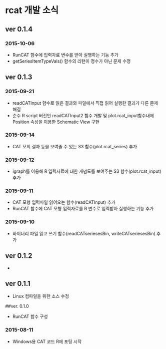# rcat 개발 소식

## ver 0.1.4
### 2015-10-06
  * RunCAT 함수에 입력자료 변수를 받아 실행하는 기능 추가
  * getSeriesItemTypeVals() 함수의 리턴이 정수가 아닌 문제 수정
## ver 0.1.3
### 2015-09-21
  * readCATInput 함수로 읽은 결과와 파일에서 직접 읽어 실행한 결과가 다른 문제 해결
  * 순수 R script 버전인 readCATInput2 함수 개발 및 plot.rcat_input함수내에 Position 속성을 이용한 Schematic View 구현
### 2015-09-14
  * CAT 모의 결과 등을 보여줄 수 있는 S3 함수(plot.rcat_series) 추가
### 2015-09-12
  * igraph를 이용해 R 입력자료에 대한 개념도를 보여주는 S3 함수(plot.rcat_input) 추가
  
### 2015-09-11
  * CAT 모형 입력파일 읽어오는 함수(readCATInput) 추가
  * RunCAT 함수에 CAT 모형 입력자료를 R 변수로 입력받아 실행하는 기능 추가
  
### 2015-09-10
  * 바이너리 파일 읽고 쓰기 함수(readCATseriesesBin, writeCATseriesesBin) 추가

## ver 0.1.2
  *

## ver 0.1.1
  * Linux 컴파일을 위한 소스 수정

##ver. 0.1.0
  * RunCAT 함수 구성
  
### 2015-08-11
  * Windows용 CAT 코드 R에 포팅 시작
